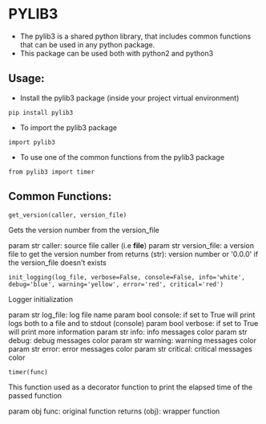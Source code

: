 # PYLIB3

- The pylib3 is a shared python library, that includes common functions
  that can be used in any python package.
- This package can be used both with python2 and python3

## Usage:
- Install the pylib3 package (inside your project virtual environment)
```
pip install pylib3
```

- To import the pylib3 package
```
import pylib3
```

- To use one of the common functions from the pylib3 package
```
from pylib3 import timer
```

## Common Functions:

```
get_version(caller, version_file)
```

Gets the version number from the version_file

param str caller: source file caller (i.e __file__)
param str version_file: a version file to get the version number from
returns (str): version number or '0.0.0' if the version_file doesn't exists

```
init_logging(log_file, verbose=False, console=False, info='white', debug='blue', warning='yellow', error='red', critical='red')
```

Logger initialization

param str log_file: log file name
param bool console: if set to True will print logs both to a file and to stdout (console)
param bool verbose: if set to True will print more information
param str info: info messages color
param str debug: debug messages color
param str warning: warning messages color
param str error: error messages color
param str critical: critical messages color

```
timer(func)
```

This function used as a decorator function to print the
elapsed time of the passed function

param obj func: original function
returns (obj): wrapper function

